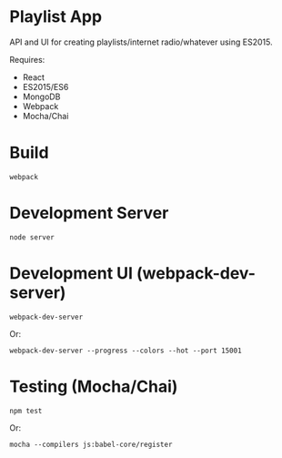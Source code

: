 # Playlist App

API and UI for creating playlists/internet radio/whatever using ES2015.

Requires:

* React
* ES2015/ES6
* MongoDB
* Webpack
* Mocha/Chai

# Build

`webpack`

# Development Server

`node server`

# Development UI (webpack-dev-server)

`webpack-dev-server`

Or:

`webpack-dev-server --progress --colors --hot --port 15001`

# Testing (Mocha/Chai)

`npm test`

Or:

`mocha --compilers js:babel-core/register`
